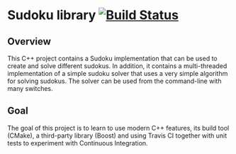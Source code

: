 # Sudoku library [![Build Status](https://travis-ci.com/joosephook/sudokulib.svg?branch=master)](https://travis-ci.com/joosephook/sudokulib)

## Overview

This C++ project contains a Sudoku implementation that can be used to create and solve different sudokus.
In addition, it contains a multi-threaded implementation of a simple sudoku solver that uses a very simple algorithm for
solving sudokus.
The solver can be used from the command-line with many switches.

## Goal

The goal of this project is to learn to use modern C++ features, its build tool (CMake), a third-party library (Boost)
and using Travis CI together with unit tests to experiment with Continuous Integration.
